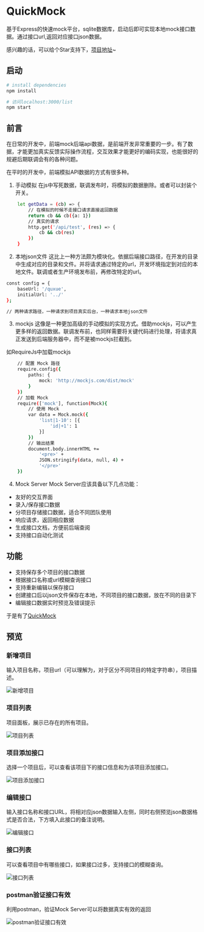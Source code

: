 # QuickMock
基于Express的快速mock平台，sqlite数据库，启动后即可实现本地mock接口数据。通过接口url,返回对应接口json数据。

感兴趣的话，可以给个Star支持下，[项目地址](https://github.com/zouyifeng/QuickMock)~

## 启动

``` bash
# install dependencies
npm install

# 访问localhost:3000/list
npm start
```

## 前言
在日常的开发中，前端mock后端api数据，是前端开发非常重要的一步。有了数据，才能更加真实反馈实际操作流程，交互效果才能更好的编码实现，也能很好的规避后期联调会有的各种问题。

在平时的开发中，前端模拟API数据的方式有很多种。

1. 手动模拟
在js中写死数据，联调发布时，将模拟的数据删除。或者可以封装个开关。
```bash
    let getData = (cb) => {
        // 在模拟的时候不走接口请求直接返回数据
        return cb && cb({a: 1})
        // 真实的请求
        http.get('/api/test', (res) => {
            cb && cb(res)
        })
    }
```

2. 本地json文件
这比上一种方法颇为模块化。依据后端接口路径，在开发的目录中生成对应的目录和文件。并将请求通过特定的url，开发环境指定到对应的本地文件。联调或者生产环境发布前，再修改特定的url。

```bash
const config = {
	baseUrl: '/quxue',
	initialUrl: '../'
};

// 两种请求路径，一种请求到项目真实后台，一种请求本地json文件
```

3. mockjs
这像是一种更加高级的手动模拟的实现方式。借助mockjs，可以产生更多样的返回数据。联调发布前，也同样需要将关键代码进行处理，将请求真正发送到后端服务器中，而不是被mockjs拦截到。

如RequireJs中加载mockjs

```bash
    // 配置 Mock 路径
    require.config({
        paths: {
            mock: 'http://mockjs.com/dist/mock'
        }
    })
    // 加载 Mock
    require(['mock'], function(Mock){
        // 使用 Mock
        var data = Mock.mock({
            'list|1-10': [{
                'id|+1': 1
            }]
        })
        // 输出结果
        document.body.innerHTML +=
            '<pre>' +
            JSON.stringify(data, null, 4) +
            '</pre>'
    })
```

4. Mock Server
Mock Server应该具备以下几点功能：
* 友好的交互界面
* 录入/保存接口数据
* 分项目存储接口数据，适合不同团队使用
* 响应请求，返回相应数据
* 生成接口文档，方便前后端查阅
* 支持接口自动化测试

## 功能
* 支持保存多个项目的接口数据
* 根据接口名称或url模糊查询接口
* 支持重新编辑以保存接口
* 创建接口后以json文件保存在本地，不同项目的接口数据，放在不同的目录下
* 编辑接口数据实时预览及错误提示

于是有了[QuickMock](https://github.com/zouyifeng/QuickMock)


## 预览

### 新增项目
输入项目名称，项目url（可以理解为，对于区分不同项目的特定字符串），项目描述。

![新增项目](http://img.zouyifeng.cn/qm2.png)


### 项目列表
项目面板，展示已存在的所有项目。

![项目列表](http://img.zouyifeng.cn/qm1.png)


### 项目添加接口
选择一个项目后，可以查看该项目下的接口信息和为该项目添加接口。

![项目添加接口](http://img.zouyifeng.cn/qm3.png)


### 编辑接口
输入接口名称和接口URL，将相对应json数据输入左侧，同时右侧预览json数据格式是否合法，下方填入此接口的备注说明。

![编辑接口](http://img.zouyifeng.cn/qm4.png)


### 接口列表
可以查看项目中有哪些接口，如果接口过多，支持接口的模糊查询。

![接口列表](http://img.zouyifeng.cn/qm3.png)


### postman验证接口有效
利用postman，验证Mock Server可以将数据真实有效的返回

![postman验证接口有效](http://img.zouyifeng.cn/qm5.png)